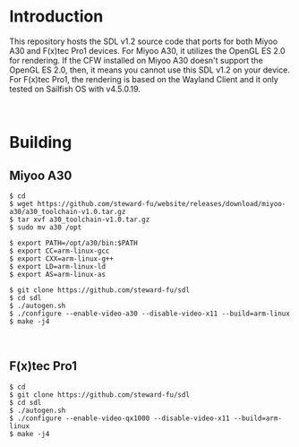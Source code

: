# Introduction
This repository hosts the SDL v1.2 source code that ports for both Miyoo A30 and F(x)tec Pro1 devices. For Miyoo A30, it utilizes the OpenGL ES 2.0 for rendering. If the CFW installed on Miyoo A30 doesn't support the OpenGL ES 2.0, then, it means you cannot use this SDL v1.2 on your device. For F(x)tec Pro1, the rendering is based on the Wayland Client and it only tested on Sailfish OS with v4.5.0.19.

&nbsp;

# Building
## Miyoo A30
```
$ cd
$ wget https://github.com/steward-fu/website/releases/download/miyoo-a30/a30_toolchain-v1.0.tar.gz
$ tar xvf a30_toolchain-v1.0.tar.gz
$ sudo mv a30 /opt

$ export PATH=/opt/a30/bin:$PATH
$ export CC=arm-linux-gcc
$ export CXX=arm-linux-g++
$ export LD=arm-linux-ld
$ export AS=arm-linux-as

$ git clone https://github.com/steward-fu/sdl
$ cd sdl
$ ./autogen.sh
$ ./configure --enable-video-a30 --disable-video-x11 --build=arm-linux
$ make -j4
```

&nbsp;

## F(x)tec Pro1
```
$ cd
$ git clone https://github.com/steward-fu/sdl
$ cd sdl
$ ./autogen.sh
$ ./configure --enable-video-qx1000 --disable-video-x11 --build=arm-linux
$ make -j4
```
